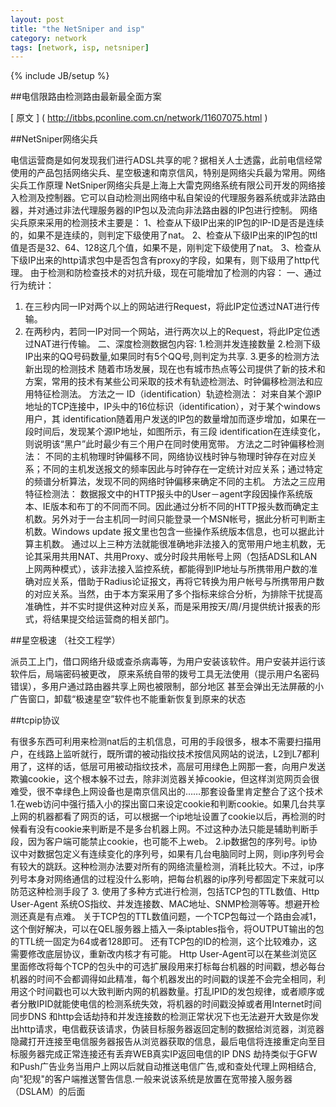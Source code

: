 ```yaml
---
layout: post
title: "the NetSniper and isp"
category: network
tags: [network, isp, netsniper]
---
```

{% include JB/setup %}

##电信限路由检测路由最新最全面方案

[ 原文 ] ( http://itbbs.pconline.com.cn/network/11607075.html )

##NetSniper网络尖兵

电信运营商是如何发现我们进行ADSL共享的呢？据相关人士透露，此前电信经常使用的产品包括网络尖兵、星空极速和南京信风，特别是网络尖兵最为常用。网络尖兵工作原理
NetSniper网络尖兵是上海上大雷克网络系统有限公司开发的网络接入检测及控制器。它可以自动检测出网络中私自架设的代理服务器系统或非法路由器，并对通过非法代理服务器的IP包以及流向非法路由器的IP包进行控制。
网络尖兵原来采用的检测技术主要是：
1、检查从下级IP出来的IP包的IP-ID是否是连续的，如果不是连续的，则判定下级使用了nat。
2、检查从下级IP出来的IP包的ttl值是否是32、64、128这几个值，如果不是，刚判定下级使用了nat。
3、检查从下级IP出来的http请求包中是否包含有proxy的字段，如果有，则下级用了http代理。
由于检测和防检查技术的对抗升级，现在可能增加了检测的内容：
一、通过行为统计：
1. 在三秒内同一IP对两个以上的网站进行Request，将此IP定位透过NAT进行传输。
2. 在两秒内，若同一IP对同一个网站，进行两次以上的Request，将此IP定位透过NAT进行传输。
二、深度检测数据包内容:
1.检测并发连接数量
2.检测下级IP出来的QQ号码数量,如果同时有5个QQ号,则判定为共享.
3.更多的检测方法
新出现的检测技术
随着市场发展，现在也有城市热点等公司提供了新的技术和方案，常用的技术有某些公司采取的技术有轨迹检测法、时钟偏移检测法和应用特征检测法。
方法之一 ID（identification）轨迹检测法：
对来自某个源IP地址的TCP连接中，IP头中的16位标识（identification），对于某个windows用户，其 identification随着用户发送的IP包的数量增加而逐步增加，如果在一段时间后，发现某个源IP地址，如图所示，有三段 identification在连续变化，则说明该“黑户”此时最少有三个用户在同时使用宽带。
方法之二时钟偏移检测法：
不同的主机物理时钟偏移不同，网络协议栈时钟与物理时钟存在对应关系；不同的主机发送报文的频率因此与时钟存在一定统计对应关系；通过特定的频谱分析算法，发现不同的网络时钟偏移来确定不同的主机。
方法之三应用特征检测法：
数据报文中的HTTP报头中的User－agent字段因操作系统版本、IE版本和布丁的不同而不同。因此通过分析不同的HTTP报头数而确定主机数。另外对于一台主机同一时间只能登录一个MSN帐号，据此分析可判断主机数。Windows update 报文里也包含一些操作系统版本信息，也可以据此计算主机数。
通过以上三种方法就能很准确地非法接入的宽带用户地主机数，无论其采用共用NAT、共用Proxy、或分时段共用帐号上网（包括ADSL和LAN上网两种模式），该非法接入监控系统，都能得到IP地址与所携带用户数的准确对应关系，借助于Radius论证报文，再将它转换为用户帐号与所携带用户数的对应关系。当然，由于本方案采用了多个指标来综合分析，为排除干扰提高准确性，并不实时提供这种对应关系，而是采用按天/周/月提供统计报表的形式，将结果提交给运营商的相关部门。

##星空极速 （社交工程学）

派员工上门，借口网络升级或查杀病毒等，为用户安装该软件。用户安装并运行该软件后，局端密码被更改， 原来系统自带的拨号工具无法使用（提示用户名密码错误），多用户通过路由器共享上网也被限制，部分地区 甚至会弹出无法屏蔽的小广告窗口，卸载“极速星空”软件也不能重新恢复到原来的状态 


##tcpip协议

有很多东西可利用来检测nat后的主机信息，可用的手段很多，根本不需要扫描用户，在线路上监听就行，既所谓的被动指纹技术按信风网站的说法，L2到L7都利用了，这样的话，低层可用被动指纹技术，高层可用绿色上网那一套，向用户发送欺骗cookie，这个根本躲不过去，除非浏览器关掉cookie，但这样浏览网页会很难受，很不幸绿色上网设备也是南京信风出的……那套设备里肯定整合了这个技术
1.在web访问中强行插入小的探出窗口来设定cookie和判断cookie。如果几台共享上网的机器都看了网页的话，可以根据一个ip地址设置了cookie以后，再检测的时候看有没有cookie来判断是不是多台机器上网。不过这种办法只能是辅助判断手段，因为客户端可能禁止cookie，也可能不上web。
2.ip数据包的序列号。ip协议中对数据包定义有连续变化的序列号，如果有几台电脑同时上网，则ip序列号会有较大的跳跃。这种检测办法要对所有的网络流量检测，消耗比较大。不过，ip序列号本身对网络通信的过程没什么影响，把每台机器的ip序列号都固定下来就可以防范这种检测手段了 
3. 使用了多种方式进行检测，包括TCP包的TTL数值、Http User-Agent 系统OS指纹、并发连接数、MAC地址、SNMP检测等等。想避开检测还真是有点难。
关于TCP包的TTL数值问题，一个TCP包每过一个路由会减1，这个倒好解决，可以在QEL服务器上插入一条iptables指令，将OUTPUT输出的包的TTL统一固定为64或者128即可。
还有TCP包的ID的检测，这个比较难办，这需要修改底层协议，重新改内核才有可能。
Http User-Agent可以在某些浏览区里面修改将每个TCP的包头中的可选扩展段用来打标每台机器的时间戳，想必每台机器的时间不会都调得如此精准，每个机器发出的时间戳的误差不会完全相同，利用这个时间戳也可以大致判断内网的机器数量。打乱IPID的发包规律，或者顺序或者分散IPID就能使电信的检测系统失效，将机器的时间戳没掉或者用Internet时间同步DNS 和http会话劫持和并发连接数的检测正常状况下也无法避开大致是你发出http请求，电信截获该请求，伪装目标服务器返回定制的数据给浏览器，浏览器隐藏打开连接至电信服务器报告从浏览器获取的信息，最后电信将连接重定向至目标服务器完成正常连接还有丢弃WEB真实IP返回电信的IP
DNS 劫持类似于GFW和Push广告业务当用户上网以后就自动推送电信广告,或和查处代理上网相结合,向"犯规"的客户端推送警告信息.一般来说该系统是放置在宽带接入服务器（DSLAM）的后面

